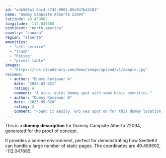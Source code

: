 ```yaml
---
id: "edb569a1-54c4-4742-9901-05e947bd3183"
name: "Dummy Campsite Alberta 22094"
latitude: 49.459602
longitude: -112.047685
continent: "north-america"
country: "canada"
region: "alberta"
amenities:
  - "cell-service"
  - "trash"
  - "hiking"
  - "picnic-table"
images:
  - "https://res.cloudinary.com/demo/image/upload/v1/sample.jpg"
reviews:
  - author: "Dummy Reviewer A"
    date: "2025-02-021"
    rating: 4
    comment: "A nice, quiet dummy spot with some basic amenities."
  - author: "Dummy Reviewer B"
    date: "2025-09-024"
    rating: 2
    comment: "Found it easily. GPS was spot on for this dummy location."
---
```


This is a **dummy description** for Dummy Campsite Alberta 22094, generated for the proof of concept.

It provides a serene environment, perfect for demonstrating how SvelteKit can handle a large number of static pages. The coordinates are 49.459602, -112.047685.
